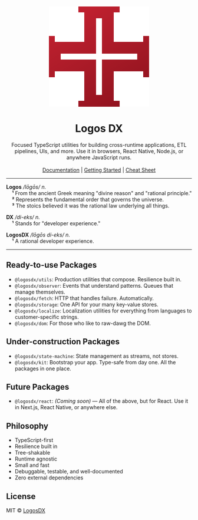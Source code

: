 <p align="center">
    <a href="https://logosdx.dev">
        <img src="./docs/public/images/logo.png" alt="LogosDX"/>
    </a>
</p>

<h1 align="center">Logos DX</h1>

<p align="center">
    Focused TypeScript utilities for building cross-runtime applications, ETL pipelines, UIs, and more. Use it in browsers, React Native, Node.js, or anywhere JavaScript runs.
    <br/>
    <br/>
    <a href="https://logosdx.dev/">Documentation</a> |
    <a href="https://logosdx.dev/getting-started.html">Getting Started</a> |
    <a href="https://logosdx.dev/cheat-sheet.html">Cheat Sheet</a>
</p>

---

**Logos** */lōgōs/ n.*<br/>
&nbsp;&nbsp;&nbsp;&nbsp;**¹** From the ancient Greek meaning "divine reason" and "rational principle."<br/>
&nbsp;&nbsp;&nbsp;&nbsp;**²** Represents the fundamental order that governs the universe.<br/>
&nbsp;&nbsp;&nbsp;&nbsp;**³** The stoics believed it was the rational law underlying all things.<br/>

**DX** */di-eks/ n.*<br/>
&nbsp;&nbsp;&nbsp;&nbsp;**¹** Stands for "developer experience."<br/>

**LogosDX** */lōgōs di-eks/ n.*<br/>
&nbsp;&nbsp;&nbsp;&nbsp;**¹** A rational developer experience.<br/>

---

## Ready-to-use Packages

- `@logosdx/utils`: Production utilities that compose. Resilience built in.
- `@logosdx/observer`: Events that understand patterns. Queues that manage themselves.
- `@logosdx/fetch`: HTTP that handles failure. Automatically.
- `@logosdx/storage`: One API for your many key-value stores.
- `@logosdx/localize`: Localization utilities for everything from languages to customer-specific strings.
- `@logosdx/dom`: For those who like to raw-dawg the DOM.

## Under-construction Packages

- `@logosdx/state-machine`: State management as streams, not stores.
- `@logosdx/kit`: Bootstrap your app. Type-safe from day one. All the packages in one place.

## Future Packages

- `@logosdx/react`: *(Coming soon)* — All of the above, but for React. Use it in Next.js, React Native, or anywhere else.

## Philosophy

- TypeScript-first
- Resilience built in
- Tree-shakable
- Runtime agnostic
- Small and fast
- Debuggable, testable, and well-documented
- Zero external dependencies

## License

MIT © [LogosDX](https://logosdx.dev)